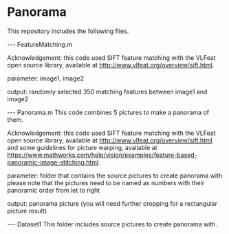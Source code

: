 # Panorama
This repository includes the following files.

--- FeatureMatching.m

Acknowledgement: 
this code used SIFT feature matching with the VLFeat open source library, available at http://www.vlfeat.org/overview/sift.html.

parameter: 
image1, image2

output: 
randomly selected 350 matching features between image1 and image2



--- Panorama.m
This code combines 5 pictures to make a panorama of them.

Acknowledgement: 
this code used SIFT feature matching with the VLFeat open source library, available at http://www.vlfeat.org/overview/sift.html and some guidelines for picture warping, available at https://www.mathworks.com/help/vision/examples/feature-based-panoramic-image-stitching.html.

parameter: 
folder that contains the source pictures to create panorama with
please note that the pictures need to be named as numbers with their panoramic order from let to right

output: 
panorama picture (you will need further cropping for a rectangular picture result)

--- Dataset1
This folder includes source pictures to create panorama with.